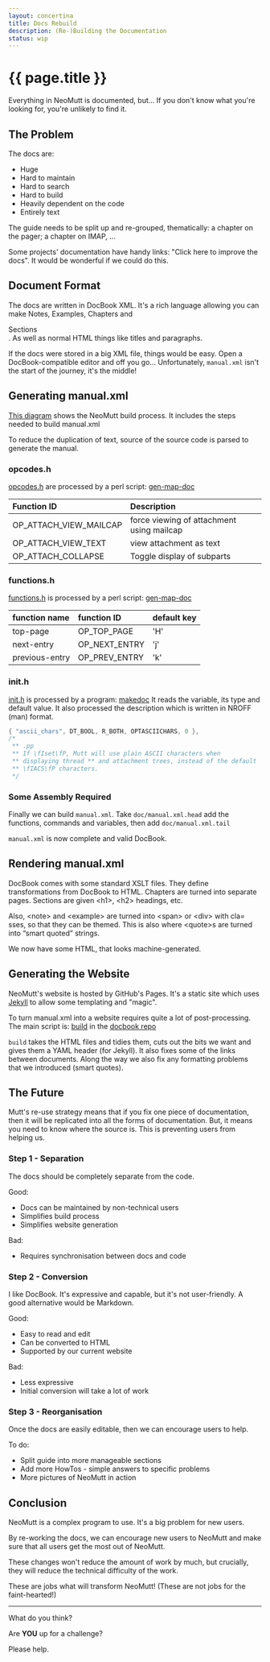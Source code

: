 ```yaml
---
layout: concertina
title: Docs Rebuild
description: (Re-)Building the Documentation
status: wip
---
```


# {{ page.title }}

Everything in NeoMutt is documented, but...
If you don't know what you're looking for, you're unlikely to find it.

## The Problem

The docs are:
- Huge
- Hard to maintain
- Hard to search
- Hard to build
- Heavily dependent on the code
- Entirely text

The guide needs to be split up and re-grouped, thematically:
a chapter on the pager; a chapter on IMAP, ...

Some projects' documentation have handy links: "Click here to improve
the docs". It would be wonderful if we could do this.

## Document Format

The docs are written in DocBook XML. It's a rich language allowing you
can make <note>Notes</note>, <example>Examples</example>,
<chapter>Chapters</chapter> and <section>Sections</section>.
As well as normal HTML things like titles and paragraphs.

If the docs were stored in a big XML file, things would be easy.
Open a DocBook-compatible editor and off you go...
Unfortunately, `manual.xml` isn't the start of the journey, it's the
middle!

## Generating manual.xml

[This diagram](https://www.neomutt.org/images/make.png) shows the NeoMutt build process.
It includes the steps needed to build manual.xml

To reduce the duplication of text, source of the source code is parsed
to generate the manual.

### opcodes.h

[opcodes.h](https://github.com/neomutt/neomutt/blob/master/opcodes.h)
are processed by a perl script:
[gen-map-doc](https://github.com/neomutt/neomutt/blob/master/doc/gen-map-doc)

| Function ID            | Description                               |
| :--------------------- | :---------------------------------------- |
| OP_ATTACH_VIEW_MAILCAP | force viewing of attachment using mailcap |
| OP_ATTACH_VIEW_TEXT    | view attachment as text                   |
| OP_ATTACH_COLLAPSE     | Toggle display of subparts                |

### functions.h

[functions.h](https://github.com/neomutt/neomutt/blob/master/functions.h)
is processed by a perl script:
[gen-map-doc](https://github.com/neomutt/neomutt/blob/master/doc/gen-map-doc)

| function name  | function ID   | default key |
| :------------- | :------------ | :---------- |
| top-page       | OP_TOP_PAGE   | 'H'         |
| next-entry     | OP_NEXT_ENTRY | 'j'         |
| previous-entry | OP_PREV_ENTRY | 'k'         |

### init.h

[init.h](https://github.com/neomutt/neomutt/blob/master/init.h)
is processed by a program:
[makedoc](https://github.com/neomutt/neomutt/blob/master/doc/makedoc.c)
It reads the variable, its type and default value.
It also processed the description which is written in NROFF (man) format.

```c
{ "ascii_chars", DT_BOOL, R_BOTH, OPTASCIICHARS, 0 },
/*
 ** .pp
 ** If \fIset\fP, Mutt will use plain ASCII characters when
 ** displaying thread ** and attachment trees, instead of the default
 ** \fIACS\fP characters.
 */
```

### Some Assembly Required

Finally we can build `manual.xml`. Take `doc/manual.xml.head` add the
functions, commands and variables, then add `doc/manual.xml.tail`

`manual.xml` is now complete and valid DocBook.

## Rendering manual.xml

DocBook comes with some standard XSLT files. They define
transformations from DocBook to HTML. Chapters are turned into separate
pages. Sections are given \<h1\>, \<h2\> headings, etc.

Also, \<note\> and \<example\> are turned into \<span\> or \<div\> with cla=
sses,
so that they can be themed. This is also where \<quote\>s are turned into
“smart quoted” strings.

We now have some HTML, that looks machine-generated.

## Generating the Website

NeoMutt's website is hosted by GitHub's Pages. It's a static site which
uses [Jekyll](https://jekyllrb.com) to allow some templating and "magic".

To turn manual.xml into a website requires quite a lot of post-processing.
The main script is:
[build](https://github.com/neomutt/docbook/blob/master/build)
in the [docbook repo](https://github.com/neomutt/docbook)

`build` takes the HTML files and tidies them, cuts out the bits we want
and gives them a YAML header (for Jekyll). It also fixes some of the
links between documents. Along the way we also fix any formatting
problems that we introduced (smart quotes).

## The Future

Mutt's re-use strategy means that if you fix one piece of documentation,
then it will be replicated into all the forms of documentation.
But, it means you need to know where the source is. This is preventing
users from helping us.

### Step 1 - Separation

The docs should be completely separate from the code.

Good:
- Docs can be maintained by non-technical users
- Simplifies build process
- Simplifies website generation

Bad:
- Requires synchronisation between docs and code

### Step 2 - Conversion

I like DocBook. It's expressive and capable, but it's not user-friendly.
A good alternative would be Markdown.

Good:
- Easy to read and edit
- Can be converted to HTML
- Supported by our current website

Bad:
- Less expressive
- Initial conversion will take a lot of work

### Step 3 - Reorganisation

Once the docs are easily editable, then we can encourage users to help.

To do:
- Split guide into more manageable sections
- Add more HowTos - simple answers to specific problems
- More pictures of NeoMutt in action

## Conclusion

NeoMutt is a complex program to use. It's a big problem for new users.

By re-working the docs, we can encourage new users to NeoMutt and make
sure that all users get the most out of NeoMutt.

These changes won't reduce the amount of work by much, but crucially,
they will reduce the technical difficulty of the work.

These are jobs what will transform NeoMutt!
(These are not jobs for the faint-hearted!)

---

What do you think?

Are **YOU** up for a challenge?

Please help.
